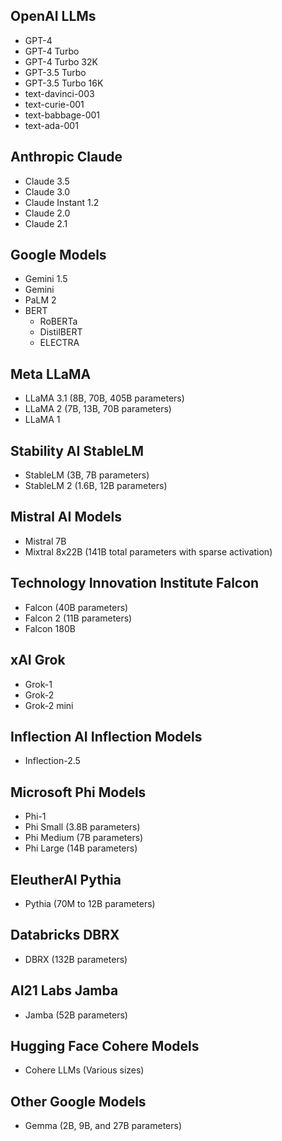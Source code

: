 ## OpenAI LLMs

- GPT-4
- GPT-4 Turbo
- GPT-4 Turbo 32K
- GPT-3.5 Turbo
- GPT-3.5 Turbo 16K
- text-davinci-003
- text-curie-001
- text-babbage-001
- text-ada-001


## Anthropic Claude

- Claude 3.5
- Claude 3.0
-  Claude Instant 1.2
- Claude 2.0
- Claude 2.1


## Google Models

- Gemini 1.5
- Gemini
- PaLM 2
- BERT
  - RoBERTa
  - DistilBERT
  - ELECTRA

## Meta LLaMA

- LLaMA 3.1 (8B, 70B, 405B parameters)
- LLaMA 2 (7B, 13B, 70B parameters)
- LLaMA 1

## Stability AI StableLM

- StableLM (3B, 7B parameters)
- StableLM 2 (1.6B, 12B parameters)

## Mistral AI Models

- Mistral 7B
- Mixtral 8x22B (141B total parameters with sparse activation)

## Technology Innovation Institute Falcon

- Falcon (40B parameters)
- Falcon 2 (11B parameters)
- Falcon 180B

## xAI Grok

- Grok-1
- Grok-2
- Grok-2 mini

## Inflection AI Inflection Models

- Inflection-2.5

## Microsoft Phi Models

- Phi-1
- Phi Small (3.8B parameters)
- Phi Medium (7B parameters)
- Phi Large (14B parameters)

## EleutherAI Pythia

- Pythia (70M to 12B parameters)

## Databricks DBRX

- DBRX (132B parameters)

## AI21 Labs Jamba

- Jamba (52B parameters)

## Hugging Face Cohere Models

- Cohere LLMs (Various sizes)

## Other Google Models

- Gemma (2B, 9B, and 27B parameters)
